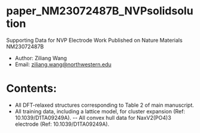 # paper_NM23072487B_NVPsolidsolution
Supporting Data for NVP Electrode Work Published on Nature Materials NM23072487B

- Author: Ziliang Wang
- Email: ziliang.wang@northwestern.edu

# Contents:
- All DFT-relaxed structures corresponding to Table 2 of main manuscript.
- All training data, including a lattice model, for cluster expansion (Ref: 10.1039/D1TA09249A).
-- All convex hull data for NaxV2(PO4)3 electrode (Ref: 10.1039/D1TA09249A).
